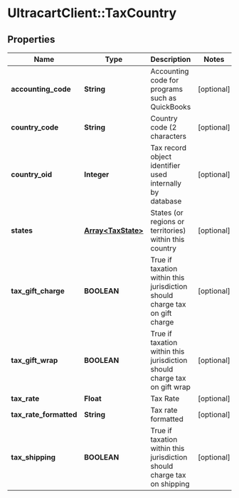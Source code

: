 # UltracartClient::TaxCountry

## Properties
Name | Type | Description | Notes
------------ | ------------- | ------------- | -------------
**accounting_code** | **String** | Accounting code for programs such as QuickBooks | [optional] 
**country_code** | **String** | Country code (2 characters | [optional] 
**country_oid** | **Integer** | Tax record object identifier used internally by database | [optional] 
**states** | [**Array&lt;TaxState&gt;**](TaxState.md) | States (or regions or territories) within this country | [optional] 
**tax_gift_charge** | **BOOLEAN** | True if taxation within this jurisdiction should charge tax on gift charge | [optional] 
**tax_gift_wrap** | **BOOLEAN** | True if taxation within this jurisdiction should charge tax on gift wrap | [optional] 
**tax_rate** | **Float** | Tax Rate | [optional] 
**tax_rate_formatted** | **String** | Tax rate formatted | [optional] 
**tax_shipping** | **BOOLEAN** | True if taxation within this jurisdiction should charge tax on shipping | [optional] 


